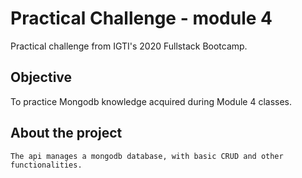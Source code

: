 # Practical Challenge - module 4

Practical challenge from IGTI's 2020 Fullstack Bootcamp.

## Objective

To practice Mongodb knowledge acquired during Module 4 classes.

## About the project

```
The api manages a mongodb database, with basic CRUD and other functionalities. 
```

